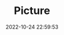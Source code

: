 ---
weight: 1
images:
- /images/edited/121.jpeg
title: Picture
date: 2022-10-24 22:59:53
tags: [luminar neo,work,bicycle]
---